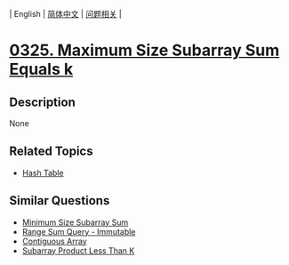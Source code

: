 
| English | [简体中文](README.md) | [问题相关](QUESTION.md) |
# [0325. Maximum Size Subarray Sum Equals k](https://leetcode-cn.com/problems/maximum-size-subarray-sum-equals-k/)
## Description
None
## Related Topics
- [Hash Table](https://leetcode-cn.com/tag/hash-table)
## Similar Questions
- [Minimum Size Subarray Sum](../0209/README_EN.md)
- [Range Sum Query - Immutable](../0303/README_EN.md)
- [Contiguous Array](../0525/README_EN.md)
- [Subarray Product Less Than K](../0713/README_EN.md)
